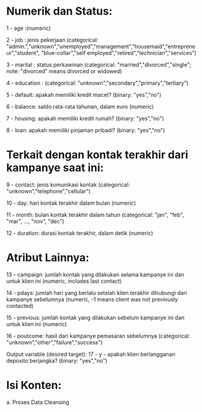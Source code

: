 # Numerik dan Status:

1 - age :(numeric)

2 - job : jenis pekerjaan 
(categorical: "admin.","unknown","unemployed","management","housemaid","entrepreneur","student", "blue-collar","self employed","retired","technician","services")
    
3 - marital : status perkawinan 
(categorical: "married","divorced","single"; note: "divorced" means divorced or widowed)
    
4 - education : 
(categorical: "unknown","secondary","primary","tertiary")
    
5 - default: apakah memiliki kredit macet? 
(binary: "yes","no")
    
6 - balance: saldo rata-rata tahunan, dalam euro (numeric)

7 - housing: apakah memiliki kredit rumah?
(binary: "yes","no")
    
8 - loan: apakah memiliki pinjaman pribadi?
(binary: "yes","no")


# Terkait dengan kontak terakhir dari kampanye saat ini:

9 - contact: jenis komunikasi kontak 
(categorical: "unknown","telephone","cellular")

10 - day: hari kontak terakhir dalam bulan (numeric)

11 - month: bulan kontak terakhir dalam tahun
(categorical: "jan", "feb", "mar", …, "nov", "dec")

12 - duration: durasi kontak terakhir, dalam detik (numeric)


# Atribut Lainnya:

13 - campaign: jumlah kontak yang dilakukan selama kampanye ini dan untuk klien ini (numeric, includes last contact)

14 - pdays: jumlah hari yang berlalu setelah klien terakhir dihubungi dari kampanye sebelumnya (numeric, -1 means client was not previously contacted)

15 - previous: jumlah kontak yang dilakukan sebelum kampanye ini dan untuk klien ini (numeric)

16 - poutcome: hasil dari kampanye pemasaran sebelumnya (categorical: "unknown","other","failure","success")

Output variable (desired target):
17 - y - apakah klien berlangganan deposito berjangka? (binary: "yes","no")

# Isi Konten:

a. Proses Data Cleansing
